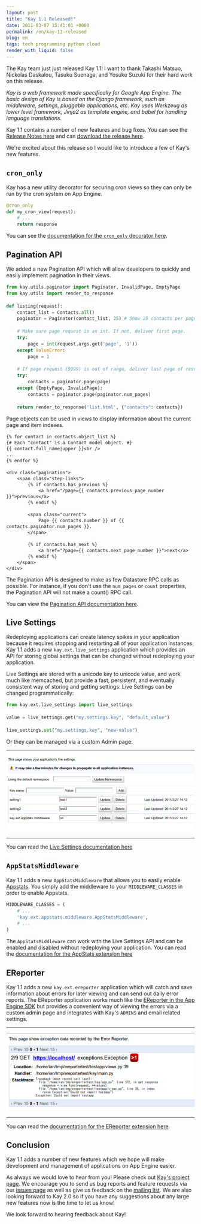 ```yaml
---
layout: post
title: "Kay 1.1 Released!"
date: 2011-03-07 15:41:01 +0000
permalink: /en/kay-11-released
blog: en
tags: tech programming python cloud
render_with_liquid: false
---
```


The Kay team just just released Kay 1.1\! I want to thank Takashi Matsuo,
Nickolas Daskalou, Tasuku Suenaga, and Yosuke Suzuki for their hard work on this
release.

_Kay is a web framework made specifically for Google App Engine. The basic
design of Kay is based on the Django framework, such as middleware, settings,
pluggable applications, etc. Kay uses Werkzeug as lower level framework, Jinja2
as template engine, and babel for handling language translations._

Kay 1.1 contains a number of new features and bug fixes. You can see the
[Release Notes
here](http://code.google.com/p/kay-framework/wiki/ReleaseNotes#Kay-1.1.0rc2_-_March_3rd_2011)
and can [download the release
here](http://code.google.com/p/kay-framework/downloads/list).

We're excited about this release so I would like to introduce a few of Kay's new
features.

## `cron_only`

Kay has a new utility decorator for securing cron views so they can only be run
by the cron system on App Engine.

```python
@cron_only
def my_cron_view(request):
    # ...
    return response
```

You can see the [documentation for the `cron_only` decorator
here](http://kay-docs.shehas.net/decorators.html#kay.utils.decorators.cron_only).

## Pagination API

We added a new Pagination API which will allow developers to quickly and easily
implement pagination in their views.

```python
from kay.utils.paginator import Paginator, InvalidPage, EmptyPage
from kay.utils import render_to_response

def listing(request):
    contact_list = Contacts.all()
    paginator = Paginator(contact_list, 25) # Show 25 contacts per page

    # Make sure page request is an int. If not, deliver first page.
    try:
        page = int(request.args.get('page', '1'))
    except ValueError:
        page = 1

    # If page request (9999) is out of range, deliver last page of results.
    try:
        contacts = paginator.page(page)
    except (EmptyPage, InvalidPage):
        contacts = paginator.page(paginator.num_pages)

    return render_to_response('list.html', {"contacts": contacts})
```

Page objects can be used in views to display information about the current page
and item indexes.

```django
{% for contact in contacts.object_list %}
{# Each "contact" is a Contact model object. #}
{{ contact.full_name|upper }}<br />
...
{% endfor %}

<div class="pagination">
    <span class="step-links">
        {% if contacts.has_previous %}
            <a href="?page={{ contacts.previous_page_number }}">previous</a>
        {% endif %}

        <span class="current">
            Page {{ contacts.number }} of {{ contacts.paginator.num_pages }}.
        </span>

        {% if contacts.has_next %}
            <a href="?page={{ contacts.next_page_number }}">next</a>
        {% endif %}
    </span>
</div>
```

The Pagination API is designed to make as few Datastore RPC calls as possible.
For instance, if you don't use the `num_pages` or `count` properties, the
Pagination API will not make a count() RPC call.

You can view the [Pagination API documentation
here](http://kay-docs.shehas.net/pagination.html).

## Live Settings

Redeploying applications can create latency spikes in your application because
it requires stopping and restarting all of your application instances. Kay 1.1
adds a new `kay.ext.live_settings` application which provides an API for storing
global settings that can be changed without redeploying your application.

Live Settings are stored with a unicode key to unicode value, and work much like
memcached, but provide a fast, persistent, and eventually consistent way of
storing and getting settings. Live Settings can be changed programmatically:

```python
from kay.ext.live_settings import live_settings

value = live_settings.get("my.settings.key", "default_value")

live_settings.set("my.settings.key", "new-value")
```

Or they can be managed via a custom Admin page:

---

![](/assets/images/652/live_settings.png)

---

You can read the [Live Settings documentation
here](http://kay-docs.shehas.net/extensions.html#module-kay.ext.live_settings)

## `AppStatsMiddleware`

Kay 1.1 adds a new `AppStatsMiddleware` that allows you to easily enable [Appstats](http://code.google.com/intl/en/appengine/docs/python/tools/appstats.html). You simply add the middleware to your `MIDDLEWARE_CLASSES` in order to enable Appstats.

```python
MIDDLEWARE_CLASSES = (
    # ...
    'kay.ext.appstats.middleware.AppStatsMiddleware',
    # ...
)
```

The `AppStatsMiddleware` can work with the Live Settings API and can be enabled
and disabled without redeploying your application. You can read the
[documentation for the AppStats extension
here](http://kay-docs.shehas.net/extensions.html#module-kay.ext.appstats)

## EReporter

Kay 1.1 adds a new `kay.ext.ereporter` application which will catch and save
information about errors for later viewing and can send out daily error reports.
The EReporter application works much like the [EReporter in the App Engine
SDK](http://code.google.com/intl/en/appengine/articles/python/recording_exceptions_with_ereporter.html)
but provides a convenient way of viewing the errors via a custom admin page and
integrates with Kay's `ADMINS` and email related settings.

---

![image](/assets/images/652/ereporter.png)

---

You can read the [documentation for the EReporter extension
here](http://kay-docs.shehas.net/extensions.html#module-kay.ext.ereporter).

## Conclusion

Kay 1.1 adds a number of new features which we hope will make development and
management of applications on App Engine easier.

As always we would love to hear from you! Please check out [Kay's project
page](http://code.google.com/p/kay-framework/). We encourage you to send us bug
reports and feature requests via our [issues
page](http://code.google.com/p/kay-framework/issues/list) as well as give us
feedback on the [mailing list](https://groups.google.com/group/kay-users). We
are also looking forward to Kay 2.0 so if you have any suggestions about any
large new features now is the time to let us know!

We look forward to hearing feedback about Kay!
